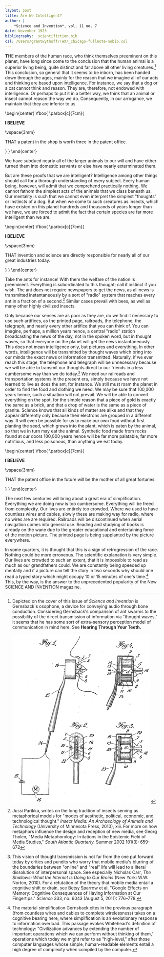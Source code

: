 ```yaml
---
layout: post
title: Are We Intelligent?
author: | 
    *Science and Invention*, vol. 11 no. 7
date: November 1923
bibliography: _scientifiction.bib
csl: /Users/grantwythoff/TeX/_chicago-fullnote-nobib.csl
---
```


**T**HE members of the human race, who think themselves preeminent on this planet, have long since come to the conclusion that the human animal is a superior living being, quite distinct and far above all other living creatures.[^1]  This conclusion, so general that it seems to be inborn, has been handed down through the ages, mainly for the reason that we imagine all of our acts and thinking are based upon intelligence.  For instance, we say that a dog or a cat cannot think and reason.  They are, therefore, not endowed with intelligence.  Or perhaps to put it in a better way, we think that an animal or insect cannot reason the way we do.  Consequently, in our arrogance, we maintain that they are inferior to us.

\begin{center}
\fbox{
  \parbox[c]{7cm}{

**I BELIEVE**

\vspace{3mm}

THAT a patent in the shop is worth three in the patent office.

  }
}
\end{center}

We have subdued nearly all of the larger animals to our will and have either turned them into domestic servants or else have nearly exterminated them.

But are these proofs that we are intelligent?  Intelligence among other things should call for a thorough understanding of every subject.  Every human being, however, will admit that we comprehend practically nothing.  We cannot fathom the simplest acts of the animals that we class beneath us.  Our mentality is such that we cannot even interpret the simplest "thoughts" or instincts of a dog.  But when we come to such creatures as insects, which have existed on this planet hundreds and thousands of years longer than we have, we are forced to admit the fact that certain species are far more intelligent than we are.

\begin{center}
\fbox{
  \parbox[c]{7cm}{

**I BELIEVE**

\vspace{3mm}

THAT invention and science are directly responsible for nearly all of our great industries today.

  }
}
\end{center}

Take the ants for instance!  With them the welfare of the nation is preeminent.  Everything is subordinated to this thought; call it instinct if you wish.  The ant does not require newspapers to get the news, as all news is transmitted instantaneously by a sort of "radio" system that reaches every ant in a fraction of a second.[^2]  Similar cases prevail with bees, as well as many other highly civilized insects.

Only because our senses are as poor as they are, do we find it necessary to use such artifices, as the printed page, railroads, the telephone, the telegraph, and nearly every other artifice that you can think of.  You can imagine, perhaps, a million years hence, a central "radio" station broadcasting the news of the day, not in the spoken word, but in thought waves, so that everyone on the planet will get the news instantaneously.  This does not mean intelligence only, but pictures and everything.  In other words, intelligence will be transmitted by thought waves which bring into our minds the exact news or information transmitted.  Naturally, if we ever reach this stage, the telephone and telegraph will be unnecessary because we will be able to transmit our thoughts direct to our friends in a less cumbersome way than we do today.[^3]  We need our railroads and transportation systems in the present era, simply because we have not learned to live as does the ant, for instance.  We still must roam the planet in order to find the food and clothing we need.  We may be sure that 100,000 years hence, such a situation will not prevail.  We will be able to convert everything on the spot, for the simple reason that a piece of gold is exactly the same as a brick, and that a drop of water is the same as a piece of granite.  Science knows that all kinds of matter are alike and that they appear differently only because their electrons are grouped in a different way.  It will even be possible for us to make our own food without first planting the seed, which grows into the plant, which is eaten by the animal, so that we in turn may eat the animal.  Synthetic food made from rocks found at our doors 100,000 years hence will be far more palatable, far more nutritious, and less poisonous, than anything we eat today.

\begin{center}
\fbox{
  \parbox[c]{7cm}{

**I BELIEVE**

\vspace{3mm}

THAT the patent office in the future will be the mother of all great fortunes.

  }
}
\end{center}

The next few centuries will bring about a great era of simplification.  Everything we are doing now is too cumbersome.  Everything will be freed from complexity.  Our lives are entirely too crowded.  Where we used to have countless wires and cables, slowly these are making way for radio, where no wires are are required.  Railroads will be discontinued when aerial navigation comes into general use.  Reading and studying of books is already on the wane due to the greater educational and entertaining force of the motion picture.  The printed page is being supplanted by the picture everywhere.

In some quarters, it is thought that this is a sign of retrogression of the race.  Nothing could be more erroneous.  The scientific explanation is very simple.  Our lives are crowded to such an extent, that it is impossible to read as much as our grandfathers could.  We are constantly being speeded up mentally and if a picture can tell the story in two seconds why should one read a typed story which might occupy 10 or 15 minutes of one's time.[^4]  This, by the way, is the answer to the unprecedented popularity of the New SCIENCE AND INVENTION magazine.

[^1]:  Depicted on the cover of this issue of *Science and Invention* is Gernsback's osophone, a device for conveying audio through bone conduction.  Considering Gernsback's comparison of ant swarms to the possibility of the direct transmission of information via "thought waves," it seems that he has some sort of extra-sensory perception model of communication in mind here.  See **Hearing Through Your Teeth.**

    ![](images/osophone.png) <!-- no figure -->
    
[^2]:  Jussi Parikka, writes on the long tradition of insects serving as metaphorical models for "modes of aesthetic, political, economic, and technological thought."  *Insect Media: An Archaeology of Animals and Technology* (University of Minnesota Press, 2010), xiii.  For more on how metaphors influence the design and reception of new media, see Georg Tholen, "Media Metaphorology: Irritations in the Epistemic Field of Media Studies," *South Atlantic Quarterly.* Summer 2002 101(3): 659-672

[^3]:  This vision of thought transmission is not far from the one put forward today by critics and pundits who worry that mobile media's blurring of the boundaries between "online" and "real" life will lead to a literal dissolution of interpersonal space.  See especially Nicholas Carr, *The Shallows: What the Internet Is Doing to Our Brains* (New York: W.W. Norton, 2010).  For a refutation of the theory that mobile media entail a cognitive shift or drain, see Betsy Sparrow et al, "Google Effects on Memory: Cognitive Consequences of Having Information at Our Fingertips." *Science* 333, no. 6043 (August 5, 2011): 776–778.

[^4]:  The material simplification Gernsback cites in the previous paragraph (from countless wires and cables to complete wirelessness) takes on a cognitive bearing here, where simplification is an evolutionary response to information overload.  This passage evokes Whitehead's definition of technology:  "Civilization advances by extending the number of important operations which we can perform without thinking of them," operations which today we might refer to as "high-level," after those computer languages whose simple, human-readable elements entail a high degree of complexity when compiled by the computer.